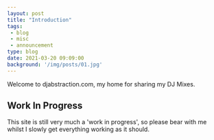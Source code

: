 ```yaml
---
layout: post
title: "Introduction"
tags:
 - blog
 - misc
 - announcement
type: blog
date: 2021-03-20 09:09:00
background: '/img/posts/01.jpg'
---
```


Welcome to djabstraction.com, my home for sharing my DJ Mixes.

## Work In Progress

This site is still very much a 'work in progress', so please bear with me whilst I slowly get everything working as it should.